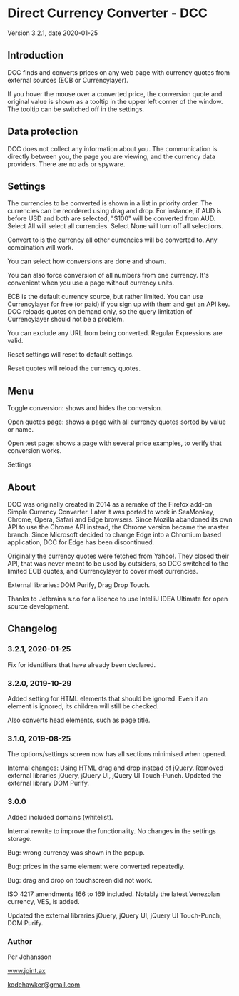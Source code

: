 # Direct Currency Converter - DCC

Version 3.2.1, date 2020-01-25

## Introduction

DCC finds and converts prices on any web page with currency quotes from external sources (ECB or Currencylayer).

If you hover the mouse over a converted price, the conversion quote and original value is
shown as a tooltip in the upper left corner of the window. 
The tooltip can be switched off in the settings.

## Data protection

DCC does not collect any information about you. 
The communication is directly between you, the page you are viewing, 
and the currency data providers. 
There are no ads or spyware. 

## Settings

The currencies to be converted is shown in a list in priority order.
The currencies can be reordered using drag and drop. 
For instance, if AUD is before USD and both are selected, "$100" will be converted from AUD.
Select All will select all currencies.
Select None will turn off all selections.

Convert to is the currency all other currencies will be converted to.
Any combination will work.

You can select how conversions are done and shown.

You can also force conversion of all numbers from one currency. 
It's convenient when you use a page without currency units.

ECB is the default currency source, but rather limited. 
You can use Currencylayer for free (or paid) if you sign up with them and get an API key.
DCC reloads quotes on demand only, so the query limitation of Currencylayer should not
be a problem.

You can exclude any URL from being converted. Regular Expressions are valid.

Reset settings will reset to default settings.

Reset quotes will reload the currency quotes.
 

## Menu

Toggle conversion: shows and hides the conversion.

Open quotes page: shows a page with all currency quotes sorted by value or name.

Open test page: shows a page with several price examples, to verify that conversion works.

Settings


## About

DCC was originally created in 2014 as a remake of the Firefox add-on Simple Currency Converter.
Later it was ported to work in SeaMonkey, Chrome, Opera, Safari and Edge browsers.
Since Mozilla abandoned its own API to use the Chrome API instead, the Chrome version became the master branch.
Since Microsoft decided to change Edge into a Chromium based application, DCC for Edge has been discontinued.

Originally the currency quotes were fetched from Yahoo!. They closed their API, that was never
meant to be used by outsiders, so DCC switched to the limited ECB quotes, 
and Currencylayer to cover most currencies. 

External libraries:  DOM Purify, Drag Drop Touch.

Thanks to Jetbrains s.r.o for a licence to use IntelliJ IDEA Ultimate for open source development.

## Changelog

### 3.2.1, 2020-01-25

Fix for identifiers that have already been declared. 

### 3.2.0, 2019-10-29

Added setting for HTML elements that should be ignored. 
Even if an element is ignored, its children will still be checked.

Also converts head elements, such as page title.

### 3.1.0, 2019-08-25

The options/settings screen now has all sections minimised when opened.

Internal changes:
Using HTML drag and drop instead of jQuery.
Removed external libraries jQuery, jQuery UI, jQuery UI Touch-Punch.
Updated the external library DOM Purify.


### 3.0.0

Added included domains (whitelist).

Internal rewrite to improve the functionality. No changes in the settings storage.

Bug: wrong currency was shown in the popup.

Bug: prices in the same element were converted repeatedly.

Bug: drag and drop on touchscreen did not work.

ISO 4217 amendments 166 to 169 included. Notably the latest Venezolan currency, VES, is added.

Updated the external libraries jQuery, jQuery UI, jQuery UI Touch-Punch, DOM Purify.


### Author

Per Johansson

www.joint.ax

kodehawker@gmail.com

